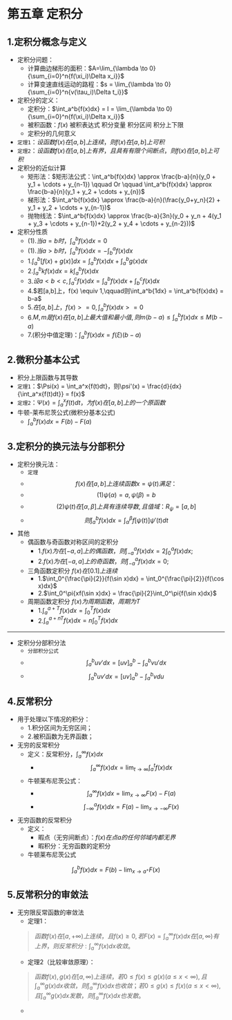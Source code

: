 # 第五章 定积分

## 1.定积分概念与定义

- 定积分问题：
  - 计算曲边梯形的面积：$A=\lim_{\lambda \to 0}{\sum_{i=0}^n{f(\xi_i)\Delta x_i}}$
  - 计算变速直线运动的路程：$s = \lim_{\lambda \to 0}{\sum_{i=0}^n{v(\tau_i)\Delta t_i}}$
- 定积分的定义：
  - 定积分：$\int_a^b{f(x)dx} = I = \lim_{\lambda \to 0}{\sum_{i=0}^n{f(\xi_i)\Delta x_i}}$
  - 被积函数：$f(x)$    被积表达式      积分变量        积分区间        积分上下限
  - 定积分的几何意义
- `定理1`：$设函数f(x)在[a,b]上连续，则f(x)在[a,b]上可积$
- `定理2`：$设函数f(x)在[a,b]上有界，且具有有限个间断点，则f(x)在[a,b]上可积$
- 定积分的近似计算
  - 矩形法：$矩形法公式：\int_a^b{f(x)dx} \approx \frac{b-a}{n}(y_0 + y_1 + \cdots + y_{n-1}) \qquad Or \qquad \int_a^b{f(x)dx} \approx \frac{b-a}{n}(y_1 + y_2 + \cdots + y_{n})$
  - 梯形法：$\int_a^b{f(x)dx} \approx \frac{b-a}{n}(\frac{y_0+y_n}{2} + y_1 + y_2 + \cdots + y_{n-1})$
  - 抛物线法：$\int_a^b{f(x)dx} \approx \frac{b-a}{3n}(y_0 + y_n + 4(y_1 + y_3 + \cdots + y_{n-1})+2(y_2 + y_4 + \cdots + y_{n-2}))$
- 定积分性质
  - (1).$当a=b时，\int_a^b{f(x)dx} = 0$
  - (1).$当a>b时，\int_a^b{f(x)dx} = -\int_b^a{f(x)dx}$
  - 1.$\int_a^b{[f(x) + g(x)]dx} = \int_a^b{f(x)dx} + \int_a^b{g(x)dx}$
  - 2.$\int_a^b{kf(x)dx} = k\int_a^b{f(x)dx}$
  - 3.$设a<b<c,\int_a^c{f(x)dx} = \int_a^b{f(x)dx} + \int_b^c{f(x)dx}$
  - 4.$若[a,b]上，f(x) \equiv 1,\qquad则\int_a^b{1dx} = \int_a^b{f(x)dx} = b-a$
  - 5.$在[a,b]上，f(x) >= 0,\int_a^b{f(x)dx} >=0$
  - 6.$M,m是f(x)在[a,b]上最大值和最小值,则m(b-a)\leq \int_a^b{f(x)dx} \leq M(b-a)$
  - 7.(积分中值定理)：$\int_a^b{f(x)dx} = f(\xi)(b-a)$

## 2.微积分基本公式

- 积分上限函数与其导数
- `定理1`：$\Psi(x) = \int_a^x{f(t)dt}，则\psi'(x) = \frac{d}{dx}{\int_a^x{f(t)dt}} = f(x)$
- `定理2`：$\Psi(x) = \int_a^x{f(t)dt}，为f(x)在[a,b]上的一个原函数$
- 牛顿-莱布尼茨公式(微积分基本公式)
  - $\int_a^b{f(x)dx} = F(b) - F(a)$

## 3.定积分的换元法与分部积分

- 定积分换元法：
  - `定理`
  - $$f(x)在[a,b]上连续函数x=\psi(t)满足： $$
  - $$(1)\psi(\alpha) = a,\psi(\beta) = b $$
  - $$(2) \psi(t)在[\alpha,\beta]上具有连续导数,且值域：R_{\psi}=[a,b]$$
  - $$则 \int_a^b{f(x)dx} = \int_{\alpha}^{\beta}{f[\psi(t)]\psi'(t)dt}$$
- 其他
  - 偶函数与奇函数对称区间的定积分
    - 1.$f(x)为在[-a,a]上的偶函数，则\int_{-a}^a{f(x)dx} = 2\int_0^a{f(x)dx};$
    - 2.$f(x)为在[-a,a]上的奇函数，则\int_{-a}^a{f(x)dx} = 0;$
  - 三角函数定积分 $f(x)在[0.1]上连续$
    - 1.$\int_0^{\frac{\pi}{2}}{f(\sin x)dx} = \int_0^{\frac{\pi}{2}}{f(\cos x)dx}$
    - 2.$\int_0^\pi{xf(\sin x)dx} = \frac{\pi}{2}\int_0^\pi{f(\sin x)dx}$
  - 周期函数定积分 $f(x)为周期函数，周期为T$
    - 1.$\int_a^{a+T}{f(x)dx} = \int_0^T{f(x)dx}$
    - 2.$\int_a^{a+nT}{f(x)dx} = n\int_0^T{f(x)dx}$

---

- 定积分分部积分法
  - `分部积分公式`
  - $$\int_a^b{uv'dx} = [uv]_a^b - \int_a^b{vu'dx}$$
  - $$\int_a^b{uv'dx} = [uv]_a^b - \int_a^b{vdu}$$

## 4.反常积分

- 用于处理以下情况的积分：
  - 1.积分区间为无穷区间；
  - 2.被积函数为无界函数；
- 无穷的反常积分
  - 定义：反常积分，$\int_a^{\infty}{f(x)dx}$
    - $$\int_a^{\infty}{f(x)dx} = \lim_{t \to \infty}\int_a^t{f(x)dx}$$
  - 牛顿莱布尼茨公式：
    - $$\int_a^{\infty}{f(x)dx} = \lim_{x \to \infty}{F(x)} - F(a) $$
    - $$\int_{-\infty}^a{f(x)dx} = F(a) - \lim_{x \to -\infty}{F(x)} $$
- 无穷函数的反常积分
  - 定义：
    - 暇点（无穷间断点）：$f(x)在点a的任何邻域内都无界$
    - 暇积分：无穷函数的定积分
  - 牛顿莱布尼茨公式

$$
\int_a^b{f(x)dx} = F(b) -\lim_{x \to a^+}F(x)
$$

## 5.反常积分的审敛法 

- 无穷限反常函数的审敛法
  - 定理1：
  > $函数f(x)在[a,+\infty)上连续，且f(x) \geq 0,若 F(x) = \int_a^{\infty}{f(x)dx}在[a,\infty)有上界，则反常积分:\int_a^{\infty}{f(x)dx}收敛。$
  - 定理2（比较审敛原理）：
  > $函数f(x),g(x)在[a,\infty)上连续，若0\leq f(x) \leq g(x) (a\leq x < \infty),且\int_a^{\infty}{g(x)dx}收敛，则\int_a^{\infty}{f(x)dx}也收敛；
  > 若0\leq g(x) \leq f(x) (a\leq x < \infty),且\int_a^{\infty}{g(x)dx}发散，则\int_a^{\infty}{f(x)dx}也发散。$
  - 

